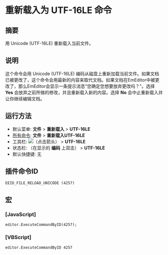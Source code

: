 # 重新载入为 UTF-16LE 命令

## 摘要

用 Unicode (UTF-16LE) 重新载入当前文件。

## 说明

这个命令会用 Unicode (UTF-16LE) 编码从磁盘上重新加载当前文件。如果文档已被更改了，这个命令会用最新的内容来取代文档。如果文档在EmEditor中被更改了，那么EmEditor会显示一条提示消息"您确定您想要放弃更改吗？"。选择 **Yes** 会放弃之前所做的修改，并且重新载入新的内容。选择 **No** 会中止重新载入并让你继续编辑文档。

## 运行方法

- 默认菜单: **文件** \> **重新载入** \> **UTF-16LE**
- [所有命令](../tools/all_commands): **文件** \> **重新载入UTF-16LE**
- 工具栏: ![](../../images/reload..png)（点击箭头） \> **UTF-16LE**
- 状态栏: （在显示的 **编码** 上双击） \> **UTF-16LE**
- 默认快捷键: 无

## 插件命令ID

```
EEID_FILE_RELOAD_UNICODE (4257)
```

## 宏

### \[JavaScript\]

```
editor.ExecuteCommandByID(4257);
```

### \[VBScript\]

```
editor.ExecuteCommandByID 4257
```
